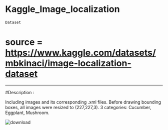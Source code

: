 # Kaggle_Image_localization


`Dataset`

# source = https://www.kaggle.com/datasets/mbkinaci/image-localization-dataset

---

#Description : 

Including images and its corresponding .xml files. Before drawing bounding boxes, all images were resized to (227,227,3).
3 categories: Cucumber, Eggplant, Mushroom.

![download](https://github.com/Elman295/Kaggle_Image_localization/assets/77393687/1d1de2ea-857e-4ee3-ba4f-b94b49ef0571)
